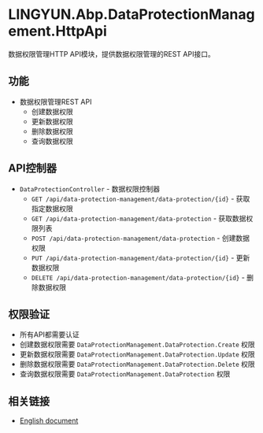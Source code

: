 # LINGYUN.Abp.DataProtectionManagement.HttpApi

数据权限管理HTTP API模块，提供数据权限管理的REST API接口。

## 功能

* 数据权限管理REST API
  * 创建数据权限
  * 更新数据权限
  * 删除数据权限
  * 查询数据权限

## API控制器

* `DataProtectionController` - 数据权限控制器
  * `GET /api/data-protection-management/data-protection/{id}` - 获取指定数据权限
  * `GET /api/data-protection-management/data-protection` - 获取数据权限列表
  * `POST /api/data-protection-management/data-protection` - 创建数据权限
  * `PUT /api/data-protection-management/data-protection/{id}` - 更新数据权限
  * `DELETE /api/data-protection-management/data-protection/{id}` - 删除数据权限

## 权限验证

* 所有API都需要认证
* 创建数据权限需要 `DataProtectionManagement.DataProtection.Create` 权限
* 更新数据权限需要 `DataProtectionManagement.DataProtection.Update` 权限
* 删除数据权限需要 `DataProtectionManagement.DataProtection.Delete` 权限
* 查询数据权限需要 `DataProtectionManagement.DataProtection` 权限

## 相关链接

* [English document](./README.EN.md)
